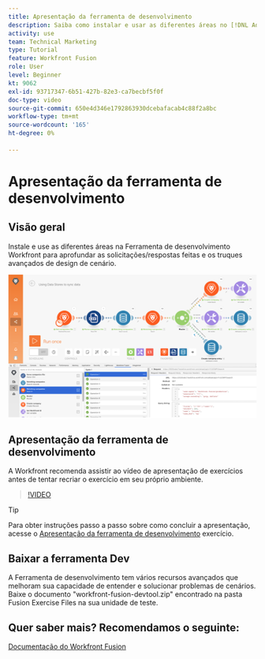 ```yaml
---
title: Apresentação da ferramenta de desenvolvimento
description: Saiba como instalar e usar as diferentes áreas no [!DNL Adobe Workfront Fusion Dev Tool] mergulhe mais fundo nos truques de design de cenário avançado.
activity: use
team: Technical Marketing
type: Tutorial
feature: Workfront Fusion
role: User
level: Beginner
kt: 9062
exl-id: 93717347-6b51-427b-82e3-ca7becbf5f0f
doc-type: video
source-git-commit: 650e4d346e1792863930dcebafacab4c88f2a8bc
workflow-type: tm+mt
source-wordcount: '165'
ht-degree: 0%

---
```


# Apresentação da ferramenta de desenvolvimento

## Visão geral

Instale e use as diferentes áreas na Ferramenta de desenvolvimento Workfront para aprofundar as solicitações/respostas feitas e os truques avançados de design de cenário.

![Uma imagem de um cenário do Fusion e da ferramenta dev](assets/troubleshooting-and-error-handling-1.png)

## Apresentação da ferramenta de desenvolvimento

A Workfront recomenda assistir ao vídeo de apresentação de exercícios antes de tentar recriar o exercício em seu próprio ambiente.

>[!VIDEO](https://video.tv.adobe.com/v/335303/?quality=12&learn=on)

>[!TIP]
>
>Para obter instruções passo a passo sobre como concluir a apresentação, acesse o [Apresentação da ferramenta de desenvolvimento](https://experienceleague.adobe.com/docs/workfront-learn/tutorials-workfront/fusion/exercises/devtool.html?lang=en) exercício.


## Baixar a ferramenta Dev

A Ferramenta de desenvolvimento tem vários recursos avançados que melhoram sua capacidade de entender e solucionar problemas de cenários. Baixe o documento &quot;workfront-fusion-devtool.zip&quot; encontrado na pasta Fusion Exercise Files na sua unidade de teste.



## Quer saber mais? Recomendamos o seguinte:

[Documentação do Workfront Fusion](https://experienceleague.adobe.com/docs/workfront/using/adobe-workfront-fusion/workfront-fusion-2.html?lang=en)

